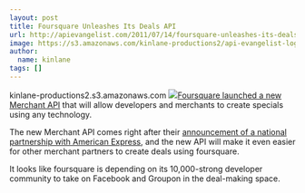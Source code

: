 ```yaml
---
layout: post
title: Foursquare Unleashes Its Deals API
url: http://apievangelist.com/2011/07/14/foursquare-unleashes-its-deals-api/
image: https://s3.amazonaws.com/kinlane-productions2/api-evangelist-logos/api-evangelist-butterfly-vertical.png
author:
  name: kinlane
tags: []
---
```

kinlane-productions2.s3.amazonaws.com ![](http://kinlane-productions.s3.amazonaws.com/foursquare_logo.png)[Foursquare launched a new Merchant API](http://blog.foursquare.com/2011/07/13/more-powerful-tools-for-businesses-introducing-our-merchant-api/ "Foursquare launched a new Merchant API") that will allow developers and merchants to create specials using any technology.

The new Merchant API comes right after their [announcement of a national partnership with American Express](http://blog.foursquare.com/2011/06/23/american-express-specials-now-for-everyone-nationwide/ "announcements of national partnership with American Express"), and the new API will make it even easier for other merchant partners to create deals using foursquare.

It looks like foursquare is depending on its 10,000-strong developer community to take on Facebook and Groupon in the deal-making space.